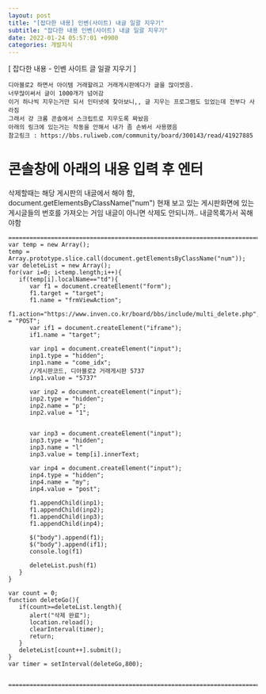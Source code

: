 ```yaml
---
layout: post
title: "[잡다한 내용] 인벤(사이트) 내글 일괄 지우기"
subtitle: "잡다한 내용 인벤(사이트) 내글 일괄 지우기"
date: 2022-01-24 05:57:01 +0900
categories: 개발지식
---
```

[ 잡다한 내용 - 인벤 사이트 글 일괄 지우기 ]
	
	디아블로2 하면서 아이템 거래할려고 거래게시판에다가 글을 많이썻음.
	너무많이써서 글이 1000개가 넘어감
	이거 하나씩 지우는거만 되서 인터넷에 찾아보니,, 글 지우는 프로그램도 있었는데 전부다 사라짐
	그래서 걍 크롬 콘솔에서 스크립트로 지우도록 짜놨음
	아래의 링크에 있는거는 작동을 안해서 내가 좀 손봐서 사용했음
	참고링크 : https://bbs.ruliweb.com/community/board/300143/read/41927885


# 콘솔창에 아래의 내용 입력 후 엔터

삭제할때는 해당 게시판의 내글에서 해야 함,
document.getElementsByClassName("num") 현재 보고 있는 게시판화면에 있는 게시글들의 번호를 가져오는 거임
내글이 아니면 삭제도 안되니까.. 내글목록가서 꼭해야함

	======================================================================================================
	var temp = new Array();
	temp = Array.prototype.slice.call(document.getElementsByClassName("num"));
	var deleteList = new Array();
	for(var i=0; i<temp.length;i++){
	   if(temp[i].localName=="td"){
		  var f1 = document.createElement("form");
		  f1.target = "target";
		  f1.name = "frmViewAction";
		  f1.action="https://www.inven.co.kr/board/bbs/include/multi_delete.php";f1.method = "POST";
		  var if1 = document.createElement("iframe");
		  if1.name = "target";

		  var inp1 = document.createElement("input");
		  inp1.type = "hidden";
		  inp1.name = "come_idx";
		  //게시판코드, 디아블로2 거래게시판 5737
		  inp1.value = "5737"

		  var inp2 = document.createElement("input");
		  inp2.type = "hidden";
		  inp2.name = "p";
		  inp2.value = "1";


		  var inp3 = document.createElement("input");
		  inp3.type = "hidden";
		  inp3.name = "l"
		  inp3.value = temp[i].innerText;

		  var inp4 = document.createElement("input");
		  inp4.type = "hidden";
		  inp4.name = "my";
		  inp4.value = "post";

		  f1.appendChild(inp1);
		  f1.appendChild(inp2);
		  f1.appendChild(inp3);
		  f1.appendChild(inp4);

		  $("body").append(f1);
		  $("body").append(if1);
		  console.log(f1)
		  
		  deleteList.push(f1)
	   }
	}

	var count = 0;
	function deleteGo(){
	   if(count>=deleteList.length){
		  alert("삭제 완료");
		  location.reload();
		  clearInterval(timer);
		  return;
	   }
	   deleteList[count++].submit();
	}
	var timer = setInterval(deleteGo,800);


	======================================================================================================
